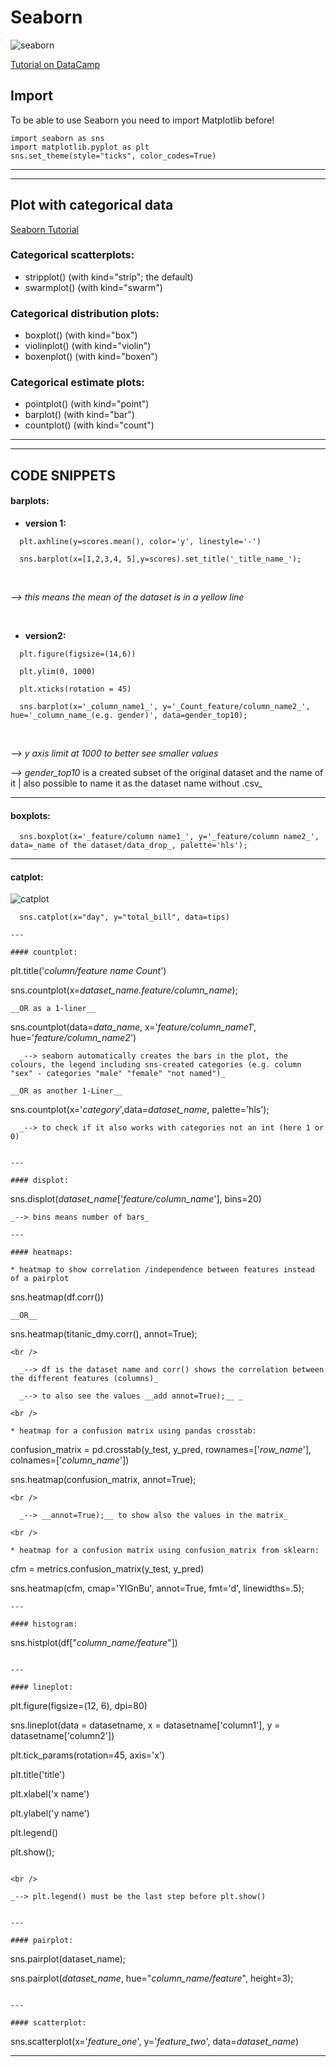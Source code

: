 # __Seaborn__

![seaborn](https://github.com/IronMan2483/All_About_Basics/tree/main/Images/seaborn.png)

[Tutorial on DataCamp](https://www.datacamp.com/courses/introduction-to-data-visualization-with-seaborn?tap_a=5644-dce66f&tap_s=93618-a68c98&utm_source=adwords_ppc&utm_campaignid=898687156&utm_adgroupid=48303643819&utm_device=c&utm_keyword=&utm_matchtype=b&utm_network=g&utm_adpostion=&utm_creative=255768253872&utm_targetid=dsa-473406587475&utm_loc_interest_ms=&utm_loc_physical_ms=9060673&gclid=CjwKCAjw2vOLBhBPEiwAjEeK9rCG5ejER3Xvj1QXVcKUsdValR13XP6WZXPg5R6NhAhg2tO2fBICYBoCo7IQAvD_BwE)

## __Import__

To be able to use Seaborn you need to import Matplotlib before!
````
import seaborn as sns
import matplotlib.pyplot as plt
sns.set_theme(style="ticks", color_codes=True)
````
---
---

## __Plot with categorical data__

[Seaborn Tutorial](http://seaborn.pydata.org/tutorial/categorical.html?highlight=bar%20plot)

### __Categorical scatterplots:__

* stripplot() (with kind="strip"; the default)
* swarmplot() (with kind="swarm")

### __Categorical distribution plots:__

* boxplot() (with kind="box")
* violinplot() (with kind="violin")
* boxenplot() (with kind="boxen")

### __Categorical estimate plots:__

* pointplot() (with kind="point")
* barplot() (with kind="bar")
* countplot() (with kind="count")

---
---

## __CODE SNIPPETS__

#### barplots:

* __version 1:__
````
  plt.axhline(y=scores.mean(), color='y', linestyle='-')

  sns.barplot(x=[1,2,3,4, 5],y=scores).set_title('_title_name_');
````
<br />

  _--> this means the mean of the dataset is in a yellow line_

<br />

* __version2:__
````
  plt.figure(figsize=(14,6)) 

  plt.ylim(0, 1000)
  
  plt.xticks(rotation = 45)

  sns.barplot(x='_column_name1_', y='_Count_feature/column_name2_', hue='_column_name_(e.g. gender)', data=gender_top10);
````  
<br />

  _--> y axis limit at 1000 to better see smaller values_

  _--> gender_top10_ is a created subset of the original dataset and the name of it | also possible to name it as the dataset name without .csv_


---

#### boxplots:
````
  sns.boxplot(x='_feature/column name1_', y='_feature/column name2_', data=_name of the dataset/data_drop_, palette='hls');
````
---

#### catplot:

![catplot](images/sns_catplot.png)
````
  sns.catplot(x="day", y="total_bill", data=tips)

---

#### countplot:
````
  plt.title('_column/feature name Count_')

  sns.countplot(x=_dataset_name.feature/column_name_);
````  
__OR as a 1-liner__
````  
  sns.countplot(data=_data_name_, x='_feature/column_name1_', hue='_feature/column_name2_')
````  
  _--> seaborn automatically creates the bars in the plot, the colours, the legend including sns-created categories (e.g. column "sex" - categories "male" "female" "not named")_
  
__OR as another 1-Liner__
````
  sns.countplot(x='_category_',data=_dataset_name_, palette='hls');
````  
  _--> to check if it also works with categories not an int (here 1 or 0)
  

---

#### displot:
````
sns.displot(_dataset_name_['_feature/column_name_'], bins=20)
````
_--> bins means number of bars_

---

#### heatmaps:

* heatmap to show correlation /independence between features instead of a pairplot
````
  sns.heatmap(df.corr())
````
__OR__
````
  sns.heatmap(titanic_dmy.corr(), annot=True);
````
<br />

  _--> df is the dataset name and corr() shows the correlation between the different features (columns)_

  _--> to also see the values __add annot=True);__ _

<br />

* heatmap for a confusion matrix using pandas crosstab: 
````
  confusion_matrix = pd.crosstab(y_test, y_pred, rownames=['_row_name_'], colnames=['_column_name_'])

  sns.heatmap(confusion_matrix, annot=True);
````  
<br />

  _--> __annot=True);__ to show also the values in the matrix_

<br />

* heatmap for a confusion matrix using confusion_matrix from sklearn:
````
  cfm = metrics.confusion_matrix(y_test, y_pred)

  sns.heatmap(cfm, cmap='YlGnBu', annot=True, fmt='d', linewidths=.5);
````
---

#### histogram:
````
  sns.histplot(df["_column_name/feature_"])
````

---

#### lineplot:

````
plt.figure(figsize=(12, 6), dpi=80)

sns.lineplot(data = datasetname, x = datasetname['column1'], y = datasetname['column2'])

plt.tick_params(rotation=45, axis='x')

plt.title('title')

plt.xlabel('x name')

plt.ylabel('y name')

plt.legend()

plt.show();
````

<br />

_--> plt.legend() must be the last step before plt.show()


---

#### pairplot:
````
  sns.pairplot(dataset_name);

  sns.pairplot(_dataset_name_, hue="_column_name/feature_", height=3);
```` 

---

#### scatterplot:
````  
  sns.scatterplot(x='_feature_one_', y='_feature_two_', data=_dataset_name_)


---

